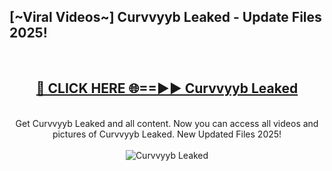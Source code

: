 <h2>[~Viral Videos~] Curvvyyb Leaked - Update Files 2025!</h2>
<br>
<div align="center">
<h2><a href="https://betterlinks.top/A2PfLJ" rel="nofollow">🔴 CLICK HERE 🌐==►► Curvvyyb Leaked</a></h2>
<br>
Get Curvvyyb Leaked and all content. Now you can access all videos and pictures of Curvvyyb Leaked. New Updated Files 2025!
<br>
<br>
<a href="https://betterlinks.top/A2PfLJ" rel="nofollow" data-target="animated-image.originalLink"><img src="https://i.ibb.co.com/WyWwxjT/player-gif2.gif" alt="Curvvyyb Leaked" style="max-width: 100%; display: inline-block;" data-target="animated-image.originalImage"></a>
</div>
<br>
